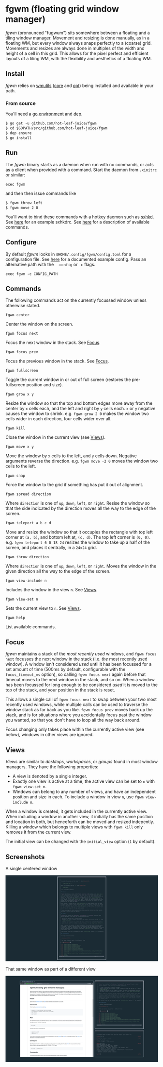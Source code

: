 # fgwm (floating grid window manager)

*fgwm* (pronounced "fugwum") sits somewhere between a floating and a tiling
window manager. Movement and resizing is done manually, as in a floating WM,
but every window always snaps perfectly to a (coarse) grid. Movements and
resizes are always done in multiples of the width and height of a cell in this
grid. This allows for the pixel perfect and efficient layouts of a tiling WM,
with the flexibility and aesthetics of a floating WM.

## Install

*fgwm* relies on [wmutils][0] ([core][1] and [opt][2]) being installed and
available in your path.

### From source

You'll need a [go environment][3] and [dep][4].

    $ go get -u github.com/hot-leaf-juice/fgwm
    $ cd $GOPATH/src/github.com/hot-leaf-juice/fgwm
    $ dep ensure
    $ go install

## Run

The *fgwm* binary starts as a daemon when run with no commands, or acts as a
client when provided with a command. Start the daemon from `.xinitrc` or
similar:

    exec fgwm

and then then issue commands like

    $ fgwm throw left
    $ fgwm move 2 0

You'll want to bind these commands with a hotkey daemon such as [sxhkd][5].
See [here][6] for an example sxhkdrc. See [here][7] for a description of
available commands.

## Configure

By default *fgwm* looks in `$HOME/.config/fgwm/config.toml` for a configuration
file. See [here][8] for a documented example config. Pass an alternative path
with the `--config` or `-c` flags.

    exec fgwm -c CONFIG_PATH

## Commands

The following commands act on the currently focussed window unless otherwise
stated.

    fgwm center

Center the window on the screen.

    fgwm focus next

Focus the next window in the stack. See [Focus][9].

    fgwm focus prev

Focus the previous window in the stack. See [Focus][9].

    fgwm fullscreen

Toggle the current window in or out of full screen (restores the pre-fullscreen
position and size).

    fgwm grow x y

Resize the window so that the top and bottom edges move away from the center by
`x` cells each, and the left and right by `y` cells each. `x` or `y` negative
causes the window to shrink. e.g. `fgwm grow 2 0` makes the window two cells
wider in each direction, four cells wider over all.

    fgwm kill

Close the window in the current view (see [Views][10]).

    fgwm move x y

Move the window by `x` cells to the left, and `y` cells down. Negative
arguments reverse the direction. e.g. `fgwm move -2 0` moves the window two
cells to the left.

    fgwm snap

Force the window to the grid if something has put it out of alignment.

    fgwm spread direction

Where `direction` is one of `up`, `down`, `left`, or `right`. Resise the window
so that the side indicated by the direction moves all the way to the edge of
the screen.

    fgwm teleport a b c d

Move and resize the window so that it occupies the rectangle with top left
corner at `(a, b)`, and bottom left at, `(c, d)`. The top left corner is `(0,
0)`. e.g. `fgwm teleport 6 0 18 24` resizes the window to take up a half of the
screen, and places it centrally, in a `24x24` grid.

    fgwm throw direction

Where `direction` is one of `up`, `down`, `left`, or `right`. Moves the window
in the given direction all the way to the edge of the screen.

    fgwm view-include n

Includes the window in the view `n`. See [Views][10].

    fgwm view-set n

Sets the current view to `n`. See [Views][10].

    fgwm help

List available commands.

## Focus

*fgwm* maintains a stack of the *most recently used* windows, and `fgwm focus
next` focusses the next window in the stack (i.e. *the* most recently used
window). A window isn't considered *used* until it has been focussed for a set
amount of time (500ms by default, configurable with the `focus_timeout_ms`
option), so calling `fgwm focus next` again before that timeout moves to the
next window in the stack, and so on. When a window has been focussed for long
enough to be considered *used* it is moved to the top of the stack, and your
position in the stack is reset.

This allows a single call of `fgwm focus next` to swap between your two most
recently used windows, while multiple calls can be used to traverse the window
stack as far back as you like. `fgwm focus prev` moves back up the stack, and
is for situations where you accidentally focus past the window you wanted, so
that you don't have to loop all the way back around.

Focus changing only takes place within the currently active view (see below),
windows in other views are ignored.

## Views

*Views* are similar to *desktops*, *workspaces*, or *groups* found in most
window managers. They have the following properties:

- A view is denoted by a single integer.
- Exactly one view is active at a time, the active view can be set to `n` with
  `fgwm view-set n`.
- Windows can belong to any number of views, and have an independent position
  and size in each. To include a window in view `n`, use `fgwm view-include n`.

When a window is created, it gets included in the currently active view. When
including a window in another view, it initially has the same position and
location in both, but henceforth can be moved and resized indepently. Killing a
window which belongs to multiple views with `fgwm kill` only removes it from
the current view.

The initial view can be changed with the `initial_view` option (`1` by default).

## Screenshots

A single centered window

![](screenshots/0.png)

That same window as part of a different view

![](screenshots/1.png)

[0]: https://github.com/wmutils
[1]: https://github.com/wmutils/core
[2]: https://github.com/wmutils/opt
[3]: https://golang.org/doc/install
[4]: https://github.com/golang/dep#setup
[5]: https://github.com/baskerville/sxhkd
[6]: https://github.com/hot-leaf-juice/dots/blob/master/.config/sxhkd/sxhkdrc
[7]: #commands
[8]: https://github.com/hot-leaf-juice/fgwm/blob/master/config.example.toml
[9]: #focus
[10]: #views
